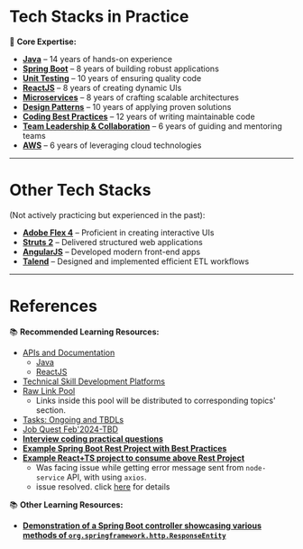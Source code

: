 # Tech Stacks in Practice

🌟 **Core Expertise:**  
- [**Java**](./docs/topics/java/index.md) – 14 years of hands-on experience  
- [**Spring Boot**](./docs/topics/spring-boot/index.md) – 8 years of building robust applications  
- [**Unit Testing**](./docs/topics/unit-testing/index.md) – 10 years of ensuring quality code  
- [**ReactJS**](./docs/topics/react-js/index.md) – 8 years of creating dynamic UIs  
- [**Microservices**](./docs/topics/microservices/index.md) – 8 years of crafting scalable architectures  
- [**Design Patterns**](./docs/topics/design-patterns/index.md) – 10 years of applying proven solutions  
- [**Coding Best Practices**](./docs/topics/coding-best-practices//index.md) – 12 years of writing maintainable code  
- [**Team Leadership & Collaboration**](./docs/topics/team-leadership-collaboration/index.md) – 6 years of guiding and mentoring teams  
- [**AWS**](./docs/topics/aws/index.md) – 6 years of leveraging cloud technologies  

---

# Other Tech Stacks  
(Not actively practicing but experienced in the past):  
- [**Adobe Flex 4**](./docs/topics/adobe-flex-4/index.md) – Proficient in creating interactive UIs  
- [**Struts 2**](./docs/topics/struts-2/index.md) – Delivered structured web applications  
- [**AngularJS**](./docs/topics/angular-js//index.md) – Developed modern front-end apps  
- [**Talend**](./docs/topics/talend/index.md) – Designed and implemented efficient ETL workflows

---

# References  

📚 **Recommended Learning Resources:**  
- [APIs and Documentation](./docs/documentation.md)
  - [Java](./docs/topics/java/index.md)  
  - [ReactJS](./docs/topics/react-js/index.md)
- [Technical Skill Development Platforms](./docs/technical-skill-development-platforms/index.md)
- [Raw Link Pool](./docs/link-pool/index.md)
  - Links inside this pool will be distributed to corresponding topics' section.
- [Tasks: Ongoing and TBDLs](./docs/tasks/index.md)
- [Job Quest Feb'2024-TBD](./docs/frequently-asked-questions/FAQs-job-quest-feb-2024.md)
- [**Interview coding practical questions**](https://github.com/sameer05515/interview-coding-practical-questions/tree/main)
- [**Example Spring Boot Rest Project with Best Practices**](https://github.com/sameer05515/java-playground/blob/main/node-service/Readme.md)
- [**Example React+TS project to consume above Rest Project**](https://github.com/sameer05515/react-projects/tree/master/node-service-frontend)
  - Was facing issue while getting error message sent from `node-service` API, with using `axios`.
  - issue resolved. click [here](https://github.com/sameer05515/react-projects/blob/master/node-service-frontend/index.md) for details


📚 **Other Learning Resources:**  
- [**Demonstration of a Spring Boot controller showcasing various methods of
`org.springframework.http.ResponseEntity`**](https://github.com/sameer05515/java-playground/blob/main/node-service/src/main/java/com/p/api/node/service/responseEntityDemo/Readme.md)